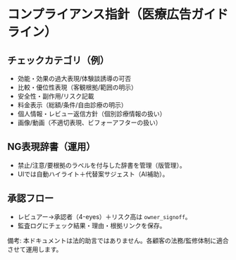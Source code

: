 # コンプライアンス指針（医療広告ガイドライン）

## チェックカテゴリ（例）
- 効能・効果の過大表現/体験談誘導の可否
- 比較・優位性表現（客観根拠/範囲の明示）
- 安全性・副作用/リスク記載
- 料金表示（総額/条件/自由診療の明示）
- 個人情報・レビュー返信方針（個別診療情報の扱い）
- 画像/動画（不適切表現、ビフォーアフターの扱い）

## NG表現辞書（運用）
- 禁止/注意/要根拠のラベルを付与した辞書を管理（版管理）。
- UIでは自動ハイライト＋代替案サジェスト（AI補助）。

## 承認フロー
- レビュアー→承認者（4-eyes）＋リスク高は `owner_signoff`。
- 監査ログにチェック結果・理由・根拠リンクを保存。

備考: 本ドキュメントは法的助言ではありません。各顧客の法務/監修体制に適合させて運用します。
